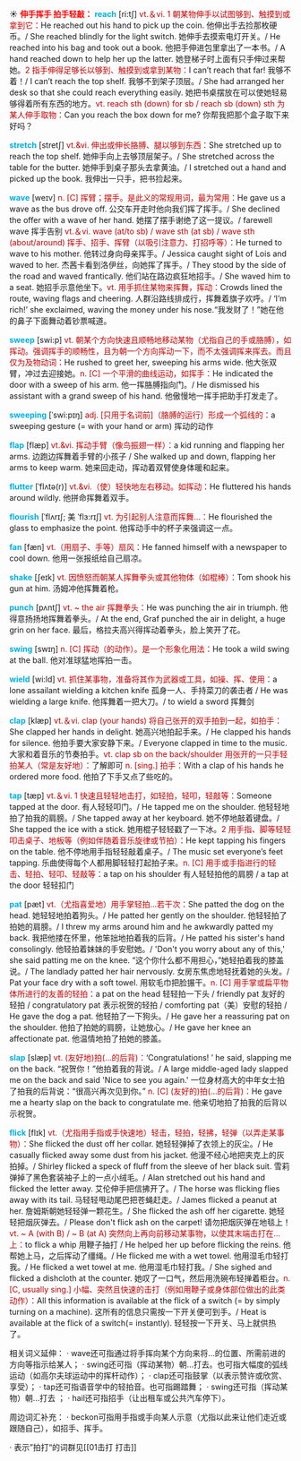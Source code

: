 ☀ <font color="red">**伸手挥手 拍手轻敲：**</font>
<font color="sky blue">**reach**</font> [ri:tʃ] 
<font color="#c00000">vt.＆vi. 1 朝某物伸手以试图够到、触摸到或拿到它：</font>He reached out his hand to pick up the coin. 他伸出手去捡那枚硬币。/ She reached blindly for the light switch. 她伸手去摸索电灯开关。/ He reached into his bag and took out a book. 他把手伸进包里拿出了一本书。/ A hand reached down to help her up the latter. 她登梯子时上面有只手伸过来帮她。<font color="#c00000">2 指手伸得足够长以够到、触摸到或拿到某物：</font>I can’t reach that far! 我够不着！/ I can’t reach the top shelf. 我够不到架子顶层。/ She had arranged her desk so that she could reach everything easily. 她把书桌摆放在可以使她轻易够得着所有东西的地方。<font color="#c00000">vt. reach sth (down) for sb / reach sb (down) sth 为某人伸手取物：</font>Can you reach the box down for me? 你帮我把那个盒子取下来好吗？
           
<font color="sky blue">**stretch**</font> [stretʃ]
<font color="#c00000">vt.&vi. 伸出或伸长胳膊、腿以够到东西：</font>She stretched up to reach the top shelf. 她伸手向上去够顶层架子。/ She stretched across the table for the butter. 她伸手到桌子那头去拿黄油。/ I stretched out a hand and picked up the book. 我伸出一只手，把书捡起来。

<font color="sky blue">**wave**</font> [weɪv] 
<font color="#c00000">n. [C] 挥臂；摆手。是此义的常规用词，最为常用：</font>He gave us a wave as the bus drove off. 公交车开走时他向我们挥了挥手。/ She declined the offer with a wave of her hand. 她摆了摆手谢绝了这一提议。/ farewell wave 挥手告别 <font color="#c00000">vt.＆vi. wave (at/to sb) / wave sth (at sb) / wave sth (about/around) 挥手、招手、挥臂（以吸引注意力、打招呼等）：</font>He turned to wave to his mother. 他转过身向母亲挥手。/ Jessica caught sight of Lois and waved to her. 杰茜卡看到洛伊丝，向她挥了挥手。/ They stood by the side of the road and waved frantically. 他们站在路边疯狂地招手。/ She waved him to a seat. 她招手示意他坐下。<font color="#c00000">vt. 用手抓住某物来挥舞，挥动：</font>Crowds lined the route, waving flags and cheering. 人群沿路线排成行，挥舞着旗子欢呼。/ ‘I’m rich!’ she exclaimed, waving the money under his nose.“我发财了！”她在他的鼻子下面舞动着钞票喊道。

<font color="sky blue">**sweep**</font> [swi:p] 
<font color="#c00000">vt. 朝某个方向快速且顺畅地移动某物（尤指自己的手或胳膊），如挥动。强调挥手的顺畅性，且为朝一个方向挥动一下，而不太强调挥来挥去。而且仅为及物动词：</font>He rushed to greet her, sweeping his arms wide. 他大张双臂，冲过去迎接她。<font color="#c00000">n. [C] 一个平滑的曲线运动，如挥手：</font>He indicated the door with a sweep of his arm. 他一挥胳膊指向门。/ He dismissed his assistant with a grand sweep of his hand. 他傲慢地一挥手把助手打发走了。
           
<font color="sky blue">**sweeping**</font> [ˈswi:pɪŋ]
<font color="#c00000">adj. [只用于名词前]（胳膊的运行）形成一个弧线的：</font>a sweeping gesture (= with your hand or arm) 挥动的动作           

<font color="sky blue">**flap**</font> [flæp]
<font color="#c00000">vt.&vi. 挥动手臂（像鸟振翅一样）：</font>a kid running and flapping her arms. 边跑边挥舞着手臂的小孩子 / She walked up and down, flapping her arms to keep warm. 她来回走动，挥动着双臂使身体暖和起来。
           
<font color="sky blue">**flutter**</font> [ˈflʌtə(r)]
<font color="#c00000">vt.&vi.（使）轻快地左右移动。如挥动：</font>He fluttered his hands around wildly. 他拼命挥舞着双手。           

<font color="sky blue">**flourish**</font> [ˈflʌrɪʃ; 美 ˈflɜ:rɪʃ]
<font color="#c00000">vt. 为引起别人注意而挥舞…：</font>He flourished the glass to emphasize the point. 他挥动手中的杯子来强调这一点。

<font color="sky blue">**fan**</font> [fæn] 
<font color="#c00000">vt.（用扇子、手等）扇风：</font>He fanned himself with a newspaper to cool down. 他用一张报纸给自己扇凉。

<font color="sky blue">**shake**</font> [ʃeɪk] 
<font color="#c00000">vt. 因愤怒而朝某人挥舞拳头或其他物体（如棍棒）：</font>Tom shook his gun at him. 汤姆冲他挥舞着枪。
           
<font color="sky blue">**punch**</font> [pʌntʃ]
<font color="#c00000">vt. ~ the air 挥舞拳头：</font>He was punching the air in triumph. 他得意扬扬地挥舞着拳头。/ At the end, Graf punched the air in delight, a huge grin on her face. 最后，格拉夫高兴得挥动着拳头，脸上笑开了花。

<font color="sky blue">**swing**</font> [swɪŋ] 
<font color="#c00000">n. [C] 挥动（的动作）。是一个形象化用法：</font>He took a wild swing at the ball. 他对准球猛地挥拍一击。
         
<font color="sky blue">**wield**</font> [wi:ld]
<font color="#c00000">vt. 抓住某事物，准备将其作为武器或工具，如操、挥、使用：</font>a lone assailant wielding a kitchen knife 孤身一人、手持菜刀的袭击者 / He was wielding a large knife. 他挥舞着一把大刀。/ to wield a sword 挥舞剑

<font color="sky blue">**clap**</font> [klæp] 
<font color="#c00000">vt.＆vi. clap (your hands) 将自己张开的双手拍到一起，如拍手：</font>She clapped her hands in delight. 她高兴地拍起手来。/ He clapped his hands for silence. 他拍手要大家安静下来。/ Everyone clapped in time to the music. 大家和着音乐的节奏拍手。<font color="#c00000">vt. clap sb on the back/shoulder 用张开的一只手轻拍某人（常是友好地）：</font>了解即可 <font color="#c00000">n. [sing.] 拍手：</font>With a clap of his hands he ordered more food. 他拍了下手又点了些吃的。

<font color="sky blue">**tap**</font> [tæp] 
<font color="#c00000">vt.＆vi. 1 快速且轻轻地击打，如轻拍，轻叩，轻敲等：</font>Someone tapped at the door. 有人轻轻叩门。/ He tapped me on the shoulder. 他轻轻地拍了拍我的肩膀。/ She tapped away at her keyboard. 她不停地敲着键盘。/ She tapped the ice with a stick. 她用棍子轻轻戳了一下冰。<font color="#c00000">2 用手指、脚等轻轻叩击桌子、地板等（例如伴随着音乐旋律或节拍）：</font>He kept tapping his fingers on the table. 他不停地用手指轻轻敲着桌子。/ The music set everyone’s feet tapping. 乐曲使得每个人都用脚轻轻打起拍子来。<font color="#c00000">n. [C] 用手或手指进行的轻击、轻拍、轻叩、轻敲等：</font>a tap on his shoulder 有人轻轻拍他的肩膀 / a tap at the door 轻轻扣门 
           
<font color="sky blue">**pat**</font> [pæt]
<font color="#c00000">vt.（尤指喜爱地）用手掌轻拍…若干次：</font>She patted the dog on the head. 她轻轻地拍着狗头。/ He patted her gently on the shoulder. 他轻轻拍了拍她的肩膀。/ I threw my arms around him and he awkwardly patted my back. 我把他搂在怀里，他笨拙地拍着我的后背。/ He patted his sister's hand consolingly. 他轻拍着妹妹的手安慰她。/ 'Don't you worry about any of this,' she said patting me on the knee. “这个你什么都不用担心，”她轻拍着我的膝盖说。/ The landlady patted her hair nervously. 女房东焦虑地轻抚着她的头发。/ Pat your face dry with a soft towel. 用软毛巾把脸搌干。<font color="#c00000">n. [C] 用手掌或扁平物体所进行的友善的轻拍：</font>a pat on the head 轻轻拍一下头 / friendly pat 友好的轻拍 / congratulatory pat 表示祝贺的轻拍 / comforting pat（美）安慰的轻拍 / He gave the dog a pat. 他轻拍了一下狗头。/ He gave her a reassuring pat on the shoulder. 他拍了拍她的肩膀，让她放心。/ He gave her knee an affectionate pat. 他温情地拍了拍她的膝盖。
           
<font color="sky blue">**slap**</font> [slæp]
<font color="#c00000">vt. (友好地)拍(…的后背)：</font>‘Congratulations! ’ he said, slapping me on the back. “祝贺你！”他拍着我的背说。/ A large middle-aged lady slapped me on the back and said 'Nice to see you again.' 一位身材高大的中年女士拍了拍我的后背说：“很高兴再次见到你。” <font color="#c00000">n. [C] (友好的)拍(…的后背)：</font>He gave me a hearty slap on the back to congratulate me. 他亲切地拍了拍我的后背以示祝贺。

<font color="sky blue">**flick**</font> [flɪk]
<font color="#c00000">vt.（尤指用手指或手快速地）轻击，轻拍，轻拂，轻弹（以弄走某事物）：</font>She flicked the dust off her collar. 她轻轻弹掉了衣领上的灰尘。/ He casually flicked away some dust from his jacket. 他漫不经心地把夹克上的灰拍掉。/ Shirley flicked a speck of fluff from the sleeve of her black suit. 雪莉弹掉了黑色套装袖子上的一点小绒毛。/ Alan stretched out his hand and flicked the letter away. 艾伦伸手把信拂开了。/ The horse was flicking flies away with its tail. 马轻轻甩动尾巴把苍蝇赶走。/ James flicked a peanut at her. 詹姆斯朝她轻轻弹一颗花生。/ She flicked the ash off her cigarette. 她轻轻把烟灰弹去。/ Please don't flick ash on the carpet! 请勿把烟灰弹在地毯上！<font color="#c00000">vt. ~ A (with B) / ~ B (at A) 突然向上再向前移动某事物，以使其末端击打在…上：</font>to flick a whip 用鞭子抽打 / He helped her up before flicking the reins. 他帮她上马，之后挥动了缰绳。/ He flicked me with a wet towel. 他用湿毛巾轻打我。/ He flicked a wet towel at me. 他用湿毛巾轻打我。/ She sighed and flicked a dishcloth at the counter. 她叹了一口气，然后用洗碗布轻掸着柜台。<font color="#c00000">n. [C, usually sing.] 小幅、突然且快速的击打（例如用鞭子或身体部位做出的此类动作）：</font>All this information is available at the flick of a switch (= by simply turning on a machine). 这所有的信息只需按一下开关便可到手。/ Heat is available at the flick of a switch(= instantly). 轻轻按一下开关、马上就供热了。
           
相关词义延伸：
· wave还可指通过将手挥向某个方向来将…的位置、所需前进的方向等指示给某人；
· swing还可指（挥动某物）朝…打去。也可指大幅度的弧线运动（如高尔夫球运动中的挥杆动作）；
· clap还可指鼓掌（以表示赞许或欣赏、享受）；
· tap还可指语音学中的轻拍音。也可指踢踏舞；
· swing还可指（挥动某物）朝…打去 ；
· hail还可指招手（让出租车或公共汽车停下）。

周边词汇补充：
· beckon可指用手指或手向某人示意（尤指以此来让他们走近或跟随自己），如招手、挥手。

· 表示”拍打“的词群见[[01击打 打击]]


